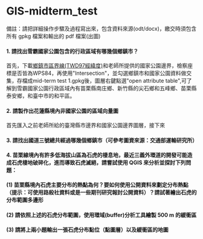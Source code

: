 # GIS-midterm_test

備註：請把詳細操作步驟及過程寫出來，包含資料來源(odt/docx)，繳交時須包含所有 gpkg 檔案和輸出的 pdf 檔案(出圖)

#### 1. 請找出雪霸國家公園包含的行政區域有哪幾個鄉鎮市？

首先，下載[鄉鎮市區界線(TWD97經緯度)](https://data.gov.tw/dataset/7441?fbclid=IwAR0PuUxCtZK7320qEO5_QgSh8T7i4mMviSRxf2QJG8eZqtHV4c9qDZYei10)和老師所提供的國家公園邊界，檢察座標是否皆為WPS84，再使用"Intersection"，並勾選鄉鎮市和國家公園資料做交集，存檔成mid-term test 1.gpkg後，圖層右鍵點選"open attribute table",可了解到雪霸國家公園行政區域內有苗栗縣南庄鄉、新竹縣的尖石鄉和五峰鄉、苗栗縣泰安鄉，和臺中市的和平區。

#### 2. 請製作出花蓮縣境內非國家公園的區域向量圖

首先匯入之前老師所給的臺灣縣市邊界和國家公園邊界圖層，接下來

#### 3. 請找出國道三號總共經過哪幾個鄉鎮市（可參考圖資來源：交通部運輸研究所）

**4. 苗栗線境內有許多低海拔山區為石虎的棲息地，最近三義外環道的開發可能造成石虎棲地破碎化，進而導致石虎滅絕，請嘗試使用 QGIS 來分析並探討下列問題：**

#### (1) 苗栗縣境內石虎主要分布的熱點為何？要如何使用公開資料來劃定分布熱點（提示：可使用路殺社資料或是一些期刊研究報討公開資料）？請試著繪出石虎的分布範圍多邊形

#### (2) 請依照上述的石虎分布範圍，使用環域(buffer)分析工具繪製 500 m 的緩衝區

#### (3) 請將上兩小題輸出一張石虎分布點位（點圖層）以及緩衝區的地圖


